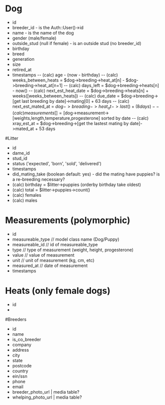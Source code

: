 # Dog
- id
- breeder_id - is the  Auth::User()->id
- name - is the name of the dog
- gender (male/female) 
- outside_stud (null if female) - is an outside stud (no breeder_id)
- birthday
- breed
- generation
- size
- retired_at 
- timestamps
-- (calc) age - (now - birthday)
-- (calc) weeks_between_heats = $dog->breeding->heat_at[n] - $dog->breeding->heat_at[n+1]
-- (calc) days_left = $dog->breeding->heats[n] - now()
-- (calc) next_est_heat_date = $dog->breeding->heats[n] + weeks([weeks_between_heats])
-- (calc) due_date = $dog->breeding->[get last breeding by date]->mating[0] + 63 days
-- (calc) next_est_mated_at = $dog->breading->heat_at->last() + (8 days)
-- (calc) measurements[] = [$dog->measurement->[weights,length,temperature,progesterone] sorted by date
-- (calc) xray_est_at = $dog->breeding->[get the lastest mating by date]->mated_at + 53 days




#Litter
- id
- dame_id
- stud_id
- status ('expected', 'born', 'sold', 'delivered')
- timestamps
- did_mating_take (boolean default: yes) - did the mating have puppies? is a re-breeding necessary?
- (calc) birthday = $litter->puppies (orderby birthday take oldest)
- (calc) total =  $litter->puppies->count() 
- (calc) females
- (calc) males 


# Measurements (polymorphic)
- id
- measureable_type // model class name (Dog/Puppy)
- measureable_id // id of measureable_type
- type // type of measurement (weight, height, progesterone)
- value // value of measurement
- unit // unit of measurement (kg, cm, etc)
- measured_at // date of measurement
- timestamps 

# Heats (only female dogs)
- id
- 


#Breeders
- id 
- name
- is_co_breeder
- company
- address 
- city
- state
- postcode
- country
- ein/ssn
- phone
- email
- breeder_photo_url | media table?
- whelping_photo_url | media table?
